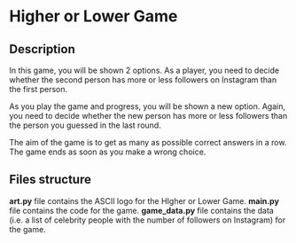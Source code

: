 # Higher or Lower Game

## Description

In this game, you will be shown 2 options. As a player, you need to decide whether the second person has more or less followers on Instagram than the first person. 

As you play the game and progress, you will be shown a new option. Again, you need to decide whether the new person has more or less followers than the  person you guessed in the last round. 

The aim of the game is to get as many as possible correct answers in a row. The game ends as soon as you make a wrong choice. 

## Files structure

**art.py** file contains the ASCII logo for the HIgher or Lower Game.
**main.py** file contains the code for the game.
**game_data.py** file contains the data (i.e. a list of celebrity people with the number of followers on Instagram) for the game.
